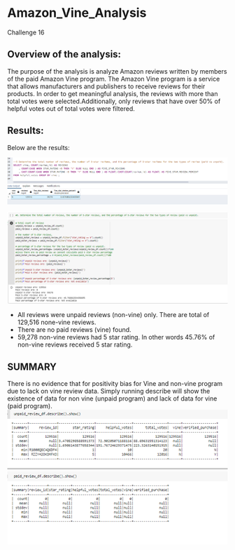 # Amazon_Vine_Analysis
Challenge 16
## Overview of the analysis: 

The purpose of the analysis is analyze Amazon reviews written by members of the paid Amazon Vine program. The Amazon Vine program is a service that allows manufacturers and publishers to receive reviews for their products. 
In order to get meaningful analysis, the reviews with more than total votes were selected.Additionally, only reviews that have over 50% of helpful votes out of total votes were filtered.
 

## Results:
Below are the results: 

![myimage-alt-tag](./Resources/SLQResult_5.png) 

![myimage-alt-tag](./Resources/CollabResult_5.png) 


* All reviews were unpaid reviews (non-vine) only. There are total of 129,516 none-vine reviews.
* There are no paid reviews (vine) found. 
* 59,278 non-vine reviews had 5 star rating. In other words 45.76% of non-vine reviews received 5 star rating. 

 

## SUMMARY 
There is no evidence that for positivity bias for Vine and non-vine program due to lack on vine review data. Simply running describe will show the existence of data for non vine (unpaid program) and lack of data for vine (paid program).
![myimage-alt-tag](./Resources/summary.png) 
   